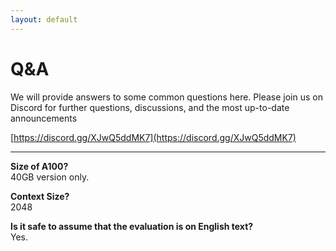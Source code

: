 ```yaml
---
layout: default
---
```


# Q&A
We will provide answers to some common questions here. Please join us on Discord for further questions, discussions, and the most up-to-date announcements<br>

[https://discord.gg/XJwQ5ddMK7](https://discord.gg/XJwQ5ddMK7)

---

**Size of A100?** <br>
40GB version only. 

**Context Size?** <br>
2048 

**Is it safe to assume that the evaluation is on English text?** <br>
Yes. 

